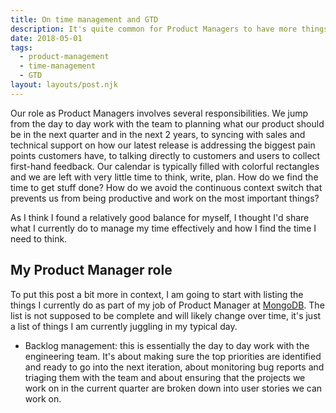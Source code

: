```yaml
---
title: On time management and GTD
description: It's quite common for Product Managers to have more things to do than there is time during the day. This article is about how I manage my time to get (most of my) things done.
date: 2018-05-01
tags:
  - product-management
  - time-management
  - GTD
layout: layouts/post.njk
---
```

Our role as Product Managers involves several responsibilities. We jump from the day to day work with the team to planning what our product should be in the next quarter and in the next 2 years, to syncing with sales and technical support on how our latest release is addressing the biggest pain points customers have, to talking directly to customers and users to collect first-hand feedback. Our calendar is typically filled with colorful rectangles and we are left with very little time to think, write, plan. How do we find the time to get stuff done? How do we avoid the continuous context switch that prevents us from being productive and work on the most important things?

As I think I found a relatively good balance for myself, I thought I'd share what I currently do to manage my time effectively and how I find the time I need to think.

## My Product Manager role

To put this post a bit more in context, I am going to start with listing the things I currently do as part of my job of Product Manager at [MongoDB](https://mongodb.com). The list is not supposed to be complete and will likely change over time, it's just a list of things I am currently juggling in my typical day.

* Backlog management: this is essentially the day to day work with the engineering team. It's about making sure the top priorities are identified and ready to go into the next iteration, about monitoring bug reports and triaging them with the team and about ensuring that the projects we work on in the current quarter are broken down into user stories we can work on.